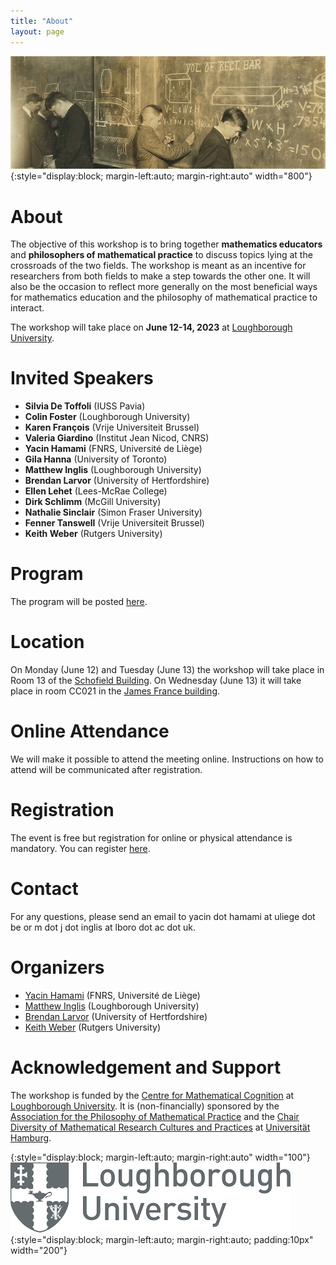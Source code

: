```yaml
---
title: "About"
layout: page
---
```


![title](/assets/img/old-classroom-croped.jpg){:style="display:block; margin-left:auto; margin-right:auto" width="800"}

# About

The objective of this workshop is to bring together **mathematics educators** and **philosophers of mathematical practice** to discuss topics lying at the crossroads of the two fields. The workshop is meant as an incentive for researchers from both fields to make a step towards the other one. It will also be the occasion to reflect more generally on the most beneficial ways for mathematics education and the philosophy of mathematical practice to interact.

The workshop will take place on **June 12-14, 2023** at [Loughborough University](https://www.lboro.ac.uk/).

# Invited Speakers

- **Silvia De Toffoli** (IUSS Pavia)
- **Colin Foster** (Loughborough University)
- **Karen François** (Vrije Universiteit Brussel)
- **Valeria Giardino** (Institut Jean Nicod, CNRS)
- **Yacin Hamami** (FNRS, Université de Liège)
- **Gila Hanna** (University of Toronto)
- **Matthew Inglis** (Loughborough University)
- **Brendan Larvor** (University of Hertfordshire)
- **Ellen Lehet** (Lees-McRae College)
- **Dirk Schlimm** (McGill University)
- **Nathalie Sinclair** (Simon Fraser University)
- **Fenner Tanswell** (Vrije Universiteit Brussel)
- **Keith Weber** (Rutgers University)

# Program

The program will be posted [here](https://yhamami.github.io/mathed-pmp-workshop/program/).

# Location

On Monday (June 12) and Tuesday (June 13) the workshop will take place in Room 13 of the [Schofield Building](https://maps.lboro.ac.uk/?l=schofield). On Wednesday (June 13) it will take place in room CC021 in the [James France building](https://maps.lboro.ac.uk/?l=james-france).

# Online Attendance

We will make it possible to attend the meeting online. Instructions on how to attend will be communicated after registration.

# Registration

The event is free but registration for online or physical attendance is mandatory. You can register [here](https://forms.gle/CQYVJfEmoo68KQg66).

# Contact

For any questions, please send an email to yacin dot hamami at uliege dot be or m dot j dot inglis at lboro dot ac dot uk.

# Organizers

- [Yacin Hamami](https://www.yacinhamami.com/) (FNRS, Université de Liège)
- [Matthew Inglis](https://www.lboro.ac.uk/departments/maths-education/staff/matthew-inglis/) (Loughborough University)
- [Brendan Larvor](https://brendanlarvor.wordpress.com/) (University of Hertfordshire)
- [Keith Weber](https://gse.rutgers.edu/faculty/keith-weber/) (Rutgers University)

# Acknowledgement and Support

The workshop is funded by the [Centre for Mathematical Cognition](https://www.lboro.ac.uk/research/cmc/) at [Loughborough University](https://www.lboro.ac.uk/). It is (non-financially) sponsored by the [Association for the Philosophy of Mathematical Practice](http://www.philmathpractice.org/) and the [Chair Diversity of Mathematical Research Cultures and Practices](http://dmrcp.cipsh.international/) at [Universität Hamburg](https://www.uni-hamburg.de/).

{:style="display:block; margin-left:auto; margin-right:auto" width="100"}
![title](/assets/img/loughborough-logo.png){:style="display:block; margin-left:auto; margin-right:auto; padding:10px" width="200"}
